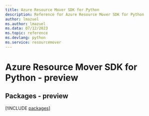 ```yaml
---
title: Azure Resource Mover SDK for Python
description: Reference for Azure Resource Mover SDK for Python
author: lmazuel
ms.author: lmazuel
ms.data: 07/12/2023
ms.topic: reference
ms.devlang: python
ms.service: resourcemover
---
```

# Azure Resource Mover SDK for Python - preview
## Packages - preview
[!INCLUDE [packages](resource-mover-index.md)]